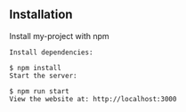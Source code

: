 ## Installation

Install my-project with npm
```
Install dependencies:

$ npm install
Start the server:

$ npm run start
View the website at: http://localhost:3000
